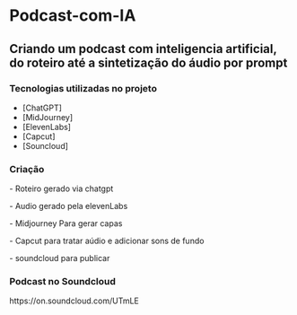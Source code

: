 # Podcast-com-IA
<h2>Criando um podcast com inteligencia artificial, do roteiro até a sintetização do áudio por prompt</h1>
<h3></h3>

<h3>Tecnologias utilizadas no projeto</h3>

- [ChatGPT]
- [MidJourney]
- [ElevenLabs]
- [Capcut]
- [Souncloud]

<h3>Criação</h3>
<p>- Roteiro gerado via chatgpt</p>
<p>- Audio gerado pela elevenLabs</p>
<p>- Midjourney Para gerar capas</p>
<p>- Capcut para tratar aúdio e adicionar sons de fundo</p>
<p>- soundcloud para publicar</p>

<h3>Podcast no Soundcloud</h3>
<p>https://on.soundcloud.com/UTmLE</p>






